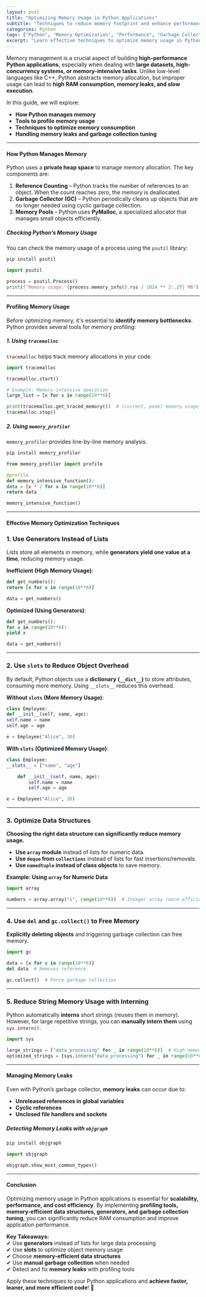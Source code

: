 ```yaml
---
layout: post
title: "Optimizing Memory Usage in Python Applications"
subtitle: "Techniques to reduce memory footprint and enhance performance in Python"
categories: Python
tags: ["Python", "Memory Optimization", "Performance", "Garbage Collection", "Profiling", "Big Data"]
excerpt: "Learn effective techniques to optimize memory usage in Python applications using profiling tools, efficient data structures, and garbage collection tuning."
---
```

Memory management is a crucial aspect of building **high-performance Python applications**, especially when dealing with **large datasets, high-concurrency systems, or memory-intensive tasks**. Unlike low-level languages like C++, Python abstracts memory allocation, but improper usage can lead to **high RAM consumption, memory leaks, and slow execution**.

In this guide, we will explore:
- **How Python manages memory**
- **Tools to profile memory usage**
- **Techniques to optimize memory consumption**
- **Handling memory leaks and garbage collection tuning**

---

#### How Python Manages Memory

Python uses a **private heap space** to manage memory allocation. The key components are:

1. **Reference Counting** – Python tracks the number of references to an object. When the count reaches zero, the memory is deallocated.
2. **Garbage Collector (GC)** – Python periodically cleans up objects that are no longer needed using cyclic garbage collection.
3. **Memory Pools** – Python uses **PyMalloc**, a specialized allocator that manages small objects efficiently.

##### Checking Python’s Memory Usage

You can check the memory usage of a process using the `psutil` library:

```bash  
pip install psutil  
```

```python  
import psutil

process = psutil.Process()  
print(f"Memory usage: {process.memory_info().rss / 1024 ** 2:.2f} MB")  
```

---

#### Profiling Memory Usage

Before optimizing memory, it's essential to **identify memory bottlenecks**. Python provides several tools for memory profiling:

##### 1. Using `tracemalloc`

`tracemalloc` helps track memory allocations in your code.

```python  
import tracemalloc

tracemalloc.start()

# Example: Memory-intensive operation
large_list = [x for x in range(10**6)]

print(tracemalloc.get_traced_memory())  # (current, peak) memory usage  
tracemalloc.stop()  
```

##### 2. Using `memory_profiler`

`memory_profiler` provides line-by-line memory analysis.

```bash  
pip install memory_profiler  
```

```python  
from memory_profiler import profile

@profile  
def memory_intensive_function():  
data = [x * 2 for x in range(10**6)]  
return data

memory_intensive_function()  
```

---

#### Effective Memory Optimization Techniques

### 1. Use Generators Instead of Lists

Lists store all elements in memory, while **generators yield one value at a time**, reducing memory usage.

**Inefficient (High Memory Usage)**:

```python  
def get_numbers():  
return [x for x in range(10**6)]

data = get_numbers()  
```

**Optimized (Using Generators)**:

```python  
def get_numbers():  
for x in range(10**6):  
yield x

data = get_numbers()  
```

---

### 2. Use `slots` to Reduce Object Overhead

By default, Python objects use a **dictionary (`__dict__`)** to store attributes, consuming more memory. Using `__slots__` reduces this overhead.

**Without `slots` (More Memory Usage)**:

```python  
class Employee:  
def __init__(self, name, age):  
self.name = name  
self.age = age

e = Employee("Alice", 30)  
```

**With `slots` (Optimized Memory Usage)**:

```python  
class Employee:  
__slots__ = ["name", "age"]

    def __init__(self, name, age):  
        self.name = name  
        self.age = age  

e = Employee("Alice", 30)  
```

---

### 3. Optimize Data Structures

**Choosing the right data structure can significantly reduce memory usage.**

- **Use `array` module** instead of lists for numeric data.
- **Use `deque` from `collections`** instead of lists for fast insertions/removals.
- **Use `namedtuple` instead of class objects** to save memory.

**Example: Using `array` for Numeric Data**

```python  
import array

numbers = array.array("i", range(10**6))  # Integer array (more efficient than list)  
```

---

### 4. Use `del` and `gc.collect()` to Free Memory

**Explicitly deleting objects** and triggering garbage collection can free memory.

```python  
import gc

data = [x for x in range(10**6)]  
del data  # Removes reference

gc.collect()  # Force garbage collection  
```

---

### 5. Reduce String Memory Usage with Interning

Python automatically **interns** short strings (reuses them in memory). However, for large repetitive strings, you can **manually intern them** using `sys.intern()`.

```python  
import sys

large_strings = ["data_processing" for _ in range(10**6)]  # High memory usage  
optimized_strings = [sys.intern("data_processing") for _ in range(10**6)]  # Optimized  
```

---

#### Managing Memory Leaks

Even with Python’s garbage collector, **memory leaks** can occur due to:
- **Unreleased references in global variables**
- **Cyclic references**
- **Unclosed file handlers and sockets**

##### Detecting Memory Leaks with `objgraph`

```bash  
pip install objgraph  
```

```python  
import objgraph

objgraph.show_most_common_types()  
```

---

#### Conclusion

Optimizing memory usage in Python applications is essential for **scalability, performance, and cost efficiency**. By implementing **profiling tools, memory-efficient data structures, generators, and garbage collection tuning**, you can significantly reduce RAM consumption and improve application performance.

**Key Takeaways:**  
✔ Use **generators** instead of lists for large data processing  
✔ Use **slots** to optimize object memory usage  
✔ Choose **memory-efficient data structures**  
✔ Use **manual garbage collection** when needed  
✔ Detect and fix **memory leaks** with profiling tools

Apply these techniques to your Python applications and **achieve faster, leaner, and more efficient code**! 🚀  
